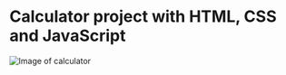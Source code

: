 # Calculator project with HTML, CSS and JavaScript


![Image of calculator](https://github.com/Ninikitos/calculator/blob/master/calcGif.gif)
